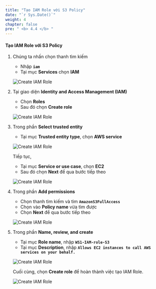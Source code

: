 ```yaml
---
title: "Tạo IAM Role với S3 Policy"
date: "`r Sys.Date()`"
weight: 4
chapter: false
pre: " <b> 4.4 </b> "
---
```


#### Tạo IAM Role với S3 Policy

1. Chúng ta nhấn chọn thanh tìm kiếm

   - Nhập **`iam`**
   - Tại mục **Services** chọn **IAM**

   ![Create IAM Role](/images/4-DeployRDSAndS3/4.4.-CreateIAMAndS3Policy/0001-createiam.png?featherlight=false&width=90pc)

2. Tại giao diện **Identity and Access Management (IAM)**

   - Chọn **Roles**
   - Sau đó chọn **Create role**

   ![Create IAM Role](/images/4-DeployRDSAndS3/4.4.-CreateIAMAndS3Policy/0002-createiam.png?featherlight=false&width=90pc)

3. Trong phần **Select trusted entity**

   - Tại mục **Trusted entity type**, chọn **AWS service**

   ![Create IAM Role](/images/4-DeployRDSAndS3/4.4.-CreateIAMAndS3Policy/0003-createiam.png?featherlight=false&width=90pc)

   Tiếp tục,

   - Tại mục **Service or use case**, chọn **EC2**
   - Sau đó chọn **Next** để qua bước tiếp theo

   ![Create IAM Role](/images/4-DeployRDSAndS3/4.4.-CreateIAMAndS3Policy/0004-createiam.png?featherlight=false&width=90pc)

4. Trong phần **Add permissions**

   - Chọn thanh tìm kiếm và tìm **`AmazonS3FullAccess`**
   - Chọn vào **Policy name** vừa tìm được
   - Chọn **Next** để qua bước tiếp theo

   ![Create IAM Role](/images/4-DeployRDSAndS3/4.4.-CreateIAMAndS3Policy/0005-createiam.png?featherlight=false&width=90pc)

5. Trong phần **Name, review, and create**

   - Tại mục **Role name**, nhập **`WS1-IAM-role-S3`**
   - Tại mục **Description**, nhập **`Allows EC2 instances to call AWS services on your behalf.`**

   ![Create IAM Role](/images/4-DeployRDSAndS3/4.4.-CreateIAMAndS3Policy/0006-createiam.png?featherlight=false&width=90pc)

   Cuối cùng, chọn **Create role** để hoàn thành việc tạo IAM Role.

   ![Create IAM Role](/images/4-DeployRDSAndS3/4.4.-CreateIAMAndS3Policy/0008-createiam.png?featherlight=false&width=90pc)
